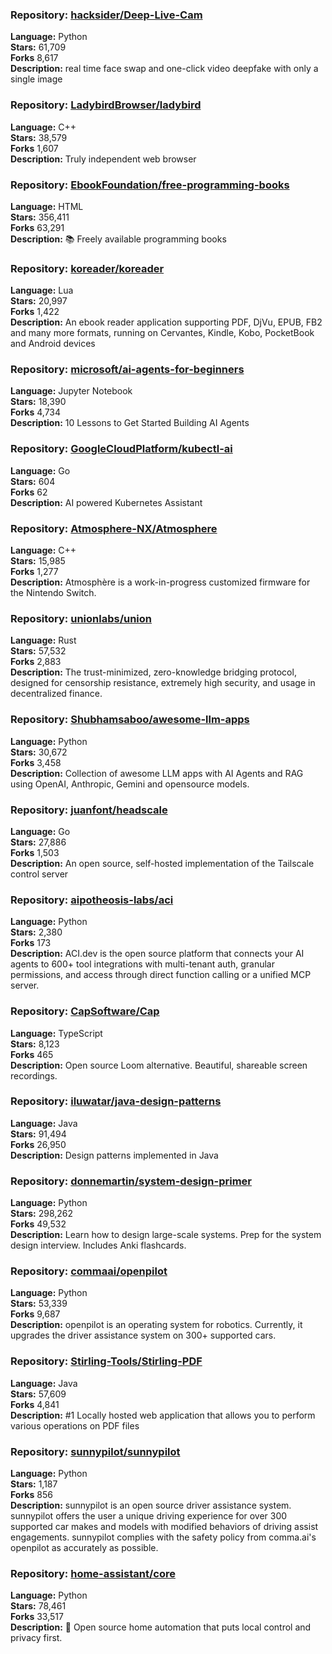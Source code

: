 ### **Repository:** [hacksider/Deep-Live-Cam](https://github.com/hacksider/Deep-Live-Cam)  

**Language:** Python  
**Stars:** 61,709  
**Forks** 8,617  
**Description:** real time face swap and one-click video deepfake with only a single image  

### **Repository:** [LadybirdBrowser/ladybird](https://github.com/LadybirdBrowser/ladybird)  

**Language:** C++  
**Stars:** 38,579  
**Forks** 1,607  
**Description:** Truly independent web browser  

### **Repository:** [EbookFoundation/free-programming-books](https://github.com/EbookFoundation/free-programming-books)  

**Language:** HTML  
**Stars:** 356,411  
**Forks** 63,291  
**Description:** 📚 Freely available programming books  

### **Repository:** [koreader/koreader](https://github.com/koreader/koreader)  

**Language:** Lua  
**Stars:** 20,997  
**Forks** 1,422  
**Description:** An ebook reader application supporting PDF, DjVu, EPUB, FB2 and many more formats, running on Cervantes, Kindle, Kobo, PocketBook and Android devices  

### **Repository:** [microsoft/ai-agents-for-beginners](https://github.com/microsoft/ai-agents-for-beginners)  

**Language:** Jupyter Notebook  
**Stars:** 18,390  
**Forks** 4,734  
**Description:** 10 Lessons to Get Started Building AI Agents  

### **Repository:** [GoogleCloudPlatform/kubectl-ai](https://github.com/GoogleCloudPlatform/kubectl-ai)  

**Language:** Go  
**Stars:** 604  
**Forks** 62  
**Description:** AI powered Kubernetes Assistant  

### **Repository:** [Atmosphere-NX/Atmosphere](https://github.com/Atmosphere-NX/Atmosphere)  

**Language:** C++  
**Stars:** 15,985  
**Forks** 1,277  
**Description:** Atmosphère is a work-in-progress customized firmware for the Nintendo Switch.  

### **Repository:** [unionlabs/union](https://github.com/unionlabs/union)  

**Language:** Rust  
**Stars:** 57,532  
**Forks** 2,883  
**Description:** The trust-minimized, zero-knowledge bridging protocol, designed for censorship resistance, extremely high security, and usage in decentralized finance.  

### **Repository:** [Shubhamsaboo/awesome-llm-apps](https://github.com/Shubhamsaboo/awesome-llm-apps)  

**Language:** Python  
**Stars:** 30,672  
**Forks** 3,458  
**Description:** Collection of awesome LLM apps with AI Agents and RAG using OpenAI, Anthropic, Gemini and opensource models.  

### **Repository:** [juanfont/headscale](https://github.com/juanfont/headscale)  

**Language:** Go  
**Stars:** 27,886  
**Forks** 1,503  
**Description:** An open source, self-hosted implementation of the Tailscale control server  

### **Repository:** [aipotheosis-labs/aci](https://github.com/aipotheosis-labs/aci)  

**Language:** Python  
**Stars:** 2,380  
**Forks** 173  
**Description:** ACI.dev is the open source platform that connects your AI agents to 600+ tool integrations with multi-tenant auth, granular permissions, and access through direct function calling or a unified MCP server.  

### **Repository:** [CapSoftware/Cap](https://github.com/CapSoftware/Cap)  

**Language:** TypeScript  
**Stars:** 8,123  
**Forks** 465  
**Description:** Open source Loom alternative. Beautiful, shareable screen recordings.  

### **Repository:** [iluwatar/java-design-patterns](https://github.com/iluwatar/java-design-patterns)  

**Language:** Java  
**Stars:** 91,494  
**Forks** 26,950  
**Description:** Design patterns implemented in Java  

### **Repository:** [donnemartin/system-design-primer](https://github.com/donnemartin/system-design-primer)  

**Language:** Python  
**Stars:** 298,262  
**Forks** 49,532  
**Description:** Learn how to design large-scale systems. Prep for the system design interview. Includes Anki flashcards.  

### **Repository:** [commaai/openpilot](https://github.com/commaai/openpilot)  

**Language:** Python  
**Stars:** 53,339  
**Forks** 9,687  
**Description:** openpilot is an operating system for robotics. Currently, it upgrades the driver assistance system on 300+ supported cars.  

### **Repository:** [Stirling-Tools/Stirling-PDF](https://github.com/Stirling-Tools/Stirling-PDF)  

**Language:** Java  
**Stars:** 57,609  
**Forks** 4,841  
**Description:** #1 Locally hosted web application that allows you to perform various operations on PDF files  

### **Repository:** [sunnypilot/sunnypilot](https://github.com/sunnypilot/sunnypilot)  

**Language:** Python  
**Stars:** 1,187  
**Forks** 856  
**Description:** sunnypilot is an open source driver assistance system. sunnypilot offers the user a unique driving experience for over 300 supported car makes and models with modified behaviors of driving assist engagements. sunnypilot complies with the safety policy from comma.ai's openpilot as accurately as possible.  

### **Repository:** [home-assistant/core](https://github.com/home-assistant/core)  

**Language:** Python  
**Stars:** 78,461  
**Forks** 33,517  
**Description:** 🏡 Open source home automation that puts local control and privacy first.  


